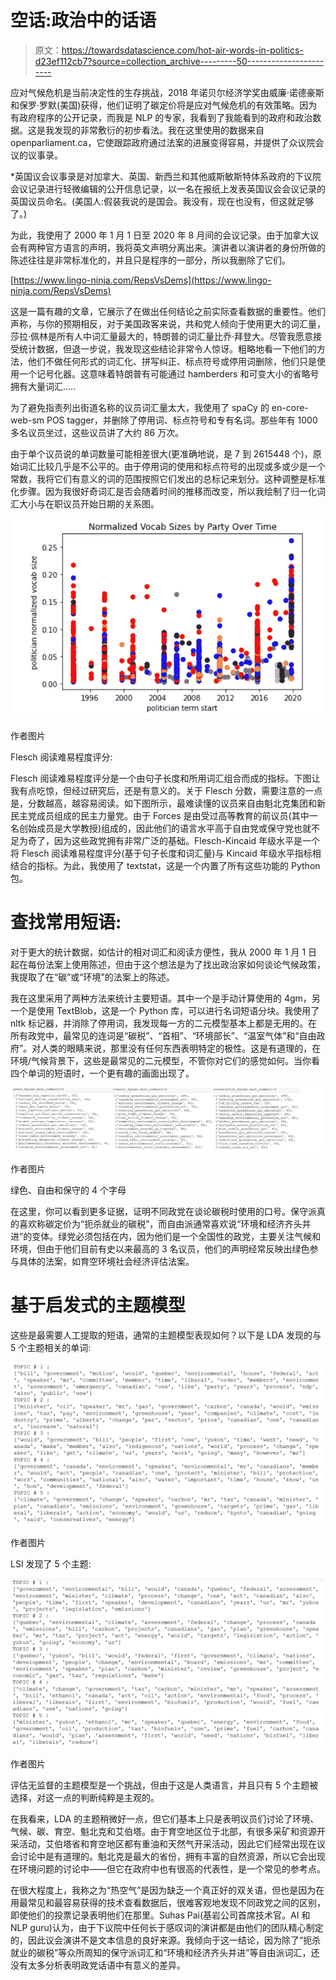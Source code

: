 # 空话:政治中的话语

> 原文：<https://towardsdatascience.com/hot-air-words-in-politics-d23ef112cb7?source=collection_archive---------50----------------------->

应对气候危机是当前决定性的生存挑战，2018 年诺贝尔经济学奖由威廉·诺德豪斯和保罗·罗默(美国)获得，他们证明了碳定价将是应对气候危机的有效策略。因为有政府程序的公开记录，而我是 NLP 的专家，我看到了我能看到的政府和政治数据。这是我发现的非常敷衍的初步看法。我在这里使用的数据来自 openparliament.ca，它使跟踪政府通过法案的进展变得容易，并提供了众议院会议的议事录。

*英国议会议事录是对加拿大、英国、新西兰和其他威斯敏斯特体系政府的下议院会议记录进行轻微编辑的公开信息记录，以一名在报纸上发表英国议会会议记录的英国议员命名。(美国人:假装我说的是国会。我没有，现在也没有，但这就足够了。)

为此，我使用了 2000 年 1 月 1 日至 2020 年 8 月间的会议记录。由于加拿大议会有两种官方语言的声明，我将英文声明分离出来。演讲者以演讲者的身份所做的陈述往往是非常标准化的，并且只是程序的一部分，所以我删除了它们。

[https://www.lingo-ninja.com/RepsVsDems](https://www.lingo-ninja.com/RepsVsDems)

这是一篇有趣的文章，它展示了在做出任何结论之前实际查看数据的重要性。他们声称，与你的预期相反，对于美国政客来说，共和党人倾向于使用更大的词汇量，莎拉·佩林是所有人中词汇量最大的，特朗普的词汇量比乔·拜登大。尽管我愿意接受统计数据，但退一步说，我发现这些结论非常令人惊讶。粗略地看一下他们的方法，他们不做任何形式的词汇化、拼写纠正、标点符号或停用词删除，他们只是使用一个记号化器。这意味着特朗普有可能通过 hamberders 和可变大小的省略号拥有大量词汇…..

为了避免指责列出街道名称的议员词汇量太大，我使用了 spaCy 的 en-core-web-sm POS tagger，并删除了停用词、标点符号和专有名词。那些年有 1000 多名议员坐过，这些议员讲了大约 86 万次。

由于单个议员说的单词数量可能相差很大(更准确地说，是 7 到 2615448 个)，原始词汇比较几乎是不公平的。由于停用词的使用和标点符号的出现或多或少是一个常数，我将它们有意义的词的范围按照它们发出的总标记来划分。这种调整是标准化步骤。因为我很好奇词汇是否会随着时间的推移而改变，所以我绘制了归一化词汇大小与在职议员开始日期的关系图。

![](img/7192fda80bba1977b2e8ef309d1b121a.png)

作者图片

Flesch 阅读难易程度评分:

Flesch 阅读难易程度评分是一个由句子长度和所用词汇组合而成的指标。下图让我有点吃惊，但经过研究后，还是有意义的。关于 Flesch 分数，需要注意的一点是，分数越高，越容易阅读。如下图所示，最难读懂的议员来自由魁北克集团和新民主党成员组成的民主力量党。由于 Forces 是由受过高等教育的前议员(其中一名创始成员是大学教授)组成的，因此他们的语言水平高于自由党或保守党也就不足为奇了，因为这些政党拥有非常广泛的基础。Flesch-Kincaid 年级水平是一个将 Flesch 阅读难易程度评分(基于句子长度和词汇量)与 Kincaid 年级水平指标相结合的指标。为此，我使用了 textstat，这是一个内置了所有这些功能的 Python 包。

# 查找常用短语:

对于更大的统计数据，如估计的相对词汇和阅读方便性，我从 2000 年 1 月 1 日起在每份法案上使用陈述，但由于这个想法是为了找出政治家如何谈论气候政策，我提取了在“碳”或“环境”的法案上的陈述。

我在这里采用了两种方法来统计主要短语。其中一个是手动计算使用的 4gm，另一个是使用 TextBlob，这是一个 Python 库，可以进行名词短语分块。我使用了 nltk 标记器，并消除了停用词，我发现每一方的二元模型基本上都是无用的。在所有政党中，最常见的连词是“碳税”、“首相”、“环境部长”、“温室气体”和“自由政府”。对人类的眼睛来说，那里没有任何东西表明特定的极性。这是有道理的，在环境/气候背景下，这些是最常见的二元模型，不管你对它们的感觉如何。当你看四个单词的短语时，一个更有趣的画面出现了。

![](img/5b9fc5d1f15c481a27ab3fceef8a1509.png)

作者图片

绿色、自由和保守的 4 个字母

在这里，你可以看到更多证据，证明不同政党在谈论碳税时使用的口号。保守派真的喜欢称碳定价为“扼杀就业的碳税”，而自由派通常喜欢说“环境和经济齐头并进”的变体。绿党必须包括在内，因为他们是一个全国性的政党，主要关注气候和环境，但由于他们目前有史以来最高的 3 名议员，他们的声明经常反映出绿色参与具体的法案，如育空环境社会经济评估法案。

# 基于启发式的主题模型

这些是最需要人工提取的短语，通常的主题模型表现如何？以下是 LDA 发现的与 5 个主题相关的单词:

![](img/3bc0302030037efdd80692db146e2b73.png)

作者图片

LSI 发现了 5 个主题:

![](img/cb94d49d9649e08bb44eb98f3cd3d782.png)

作者图片

评估无监督的主题模型是一个挑战，但由于这是人类语言，并且只有 5 个主题被选择，对这一点的判断纯粹是主观的。

在我看来，LDA 的主题稍微好一点，但它们基本上只是表明议员们讨论了环境、气候、碳、育空、魁北克和艾伯塔。由于育空地区位于北部，有很多采矿和资源开采活动，艾伯塔省和育空地区都有重油和天然气开采活动，因此它们经常出现在议会讨论中是有道理的。魁北克是最大的省份，拥有丰富的自然资源，所以它会出现在环境问题的讨论中——但它在政府中也有很高的代表性，是一个常见的参考点。

在很大程度上，我称之为“热空气”是因为缺乏一个真正好的双关语，但也是因为在用最常见和最容易获得的技术查看数据后，很难客观地发现不同政党之间的区别，即使他们的投票记录表明他们在那里。Suhas Pai(基岩公司首席技术官。AI 和 NLP guru)认为，由于下议院中任何长于感叹词的演讲都是由他们的团队精心制定的，因此议会演讲不是文本信息的良好来源。我倾向于这一结论，因为除了“扼杀就业的碳税”等众所周知的保守派词汇和“环境和经济齐头并进”等自由派词汇，还没有太多分析表明政党话语中有意义的差异。